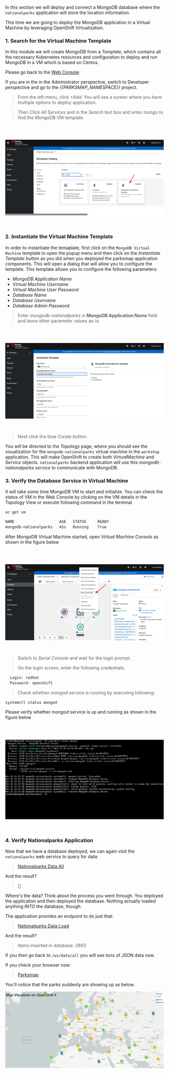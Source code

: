 In this section we will deploy and connect a MongoDB database where the
`nationalparks` application will store the location information.

This time we are going to deploy the MongoDB application in a Virtual Machine 
by leveraging OpenShift Virtualization.   


### 1.  Search for the Virtual Machine Template


In this module we will create MongoDB from a *Template*, which contains all the necessary Kubernetes resources and configuration to deploy and run MongoDB in a VM which is based on Centos.

Please go back to the [Web Console](http://console-openshift-console.{{cluster_subdomain}}/k8s/cluster/projects)

If you are in the in the Administrator perspective, switch to Developer perspective and go to the *{{PARKSMAP_NAMESPACE}}* project. 

> From the left menu, click *+Add*. You will see a screen where you have multiple options to deploy application. 

> Then Click *All Services* and in the *Search* text box and enter *mongo*  to find the MongoDB VM template. 

 <br/><br/> 

![Search Template](img/parksmap-mongodb-search.png)  

<br/>

### 2. Instantiate the Virtual Machine Template

In order to instantiate the temaplate, first click on the `MongoDB Virtual Machine` template to open the popup menu 
and then click on the *Instantiate Template* button as you did when you deployed the parksmap application components.
This will open a dialog that will allow you to configure the template. This template allows you to configure the following parameters:

- *MongoDB Application Name*
- *Virtual Machine Username*
- *Virtual Machine User Password*
- *Database Name*
- *Database Username*
- *Database Admin Password*
  
 > Enter *mongodb-nationalparks* in  **MongoDB Application Name** field and leave other parameter values as-is.
 
 <br/><br/> 

![Configure Template](img/parksmap-mongodb-nationalparks.png)  

 <br/>

> Next click the blue *Create* button. 

You will be directed to the *Topology* page, where you should see the visualization for the `mongodb-nationalparks` virtual machine in the `workshop` application. 
This will make OpenShift to create both *VirtualMachine* and *Service* objects. `nationalparks` backend application will use this *mongodb-nationalparks service* to communicate with MongoDB.  

### 3. Verify the Database Service in Virtual Machine  

It will take some time MongoDB VM to start and initialize. You can check the status of VM in the Web Console by clicking on the VM  details in the Topology View or execute following command in the terminal 

```execute
oc get vm
```

~~~bash
NAME                    AGE   STATUS     READY
mongodb-nationalparks   45s   Running    True
~~~

After MongoDB Virtual Machine started, open *Virtual Machine Console* as shown in the figure below 

 <br/><br/> 

![Open VM Console](img/parksmap-nationalparks-mongodb-console.png)  

 <br/>

> Switch to *Serial Console* and wait for the login prompt.

> On the login screen, enter the following credentials:

~~~bash
  Login: redhat
  Password: openshift 
~~~

> Check whether *mongod* service is running by executing following:

```execute
systemctl status mongod
```

Please verify whether *mongod* service is up and running as shown in the figure below

 <br/><br/> 

![MongoDB Service Status](img/parksmap-mongodb-nationalparks-check.png)  

 <br/>

### 4. Verify Nationalparks Application

Now that we have a database deployed, we can again visit the `nationalparks` web
service to query for data:


> [Nationalparks Data All](http://nationalparks-{{project_namespace}}.{{cluster_subdomain}}/ws/data/all)

And the result?

> []

Where's the data? Think about the process you went through. You deployed the
application and then deployed the database. Nothing actually loaded anything
*INTO* the database, though.

The application provides an endpoint to do just that:

> [Nationalparks Data Load](http://nationalparks-{{project_namespace}}.{{cluster_subdomain}}/ws/data/load)

And the result?

> Items inserted in database: 2893

If you then go back to `/ws/data/all` you will see tons of JSON data now.

If you check your browser now:

> [Parksmap](http://parksmap-{{project_namespace}}.{{cluster_subdomain}})

 You'll notice that the parks suddenly are showing up as below. 
 <br/> 

![Parksmap](img/parksmap-nationalparks-ui.png)  


